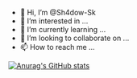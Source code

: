 - 👋 Hi, I’m @Sh4dow-Sk
- 👀 I’m interested in ...
- 🌱 I’m currently learning ...
- 💞️ I’m looking to collaborate on ...
- 📫 How to reach me ...

<!---
Sh4dow-Sk/Sh4dow-Sk is a ✨ special ✨ repository because its `README.md` (this file) appears on your GitHub profile.
You can click the Preview link to take a look at your changes.
--->
[![Anurag's GitHub stats](https://github-readme-stats.vercel.app/api?username=Sh4dow-Sk)](https://github.com/anuraghazra/github-readme-stats)
